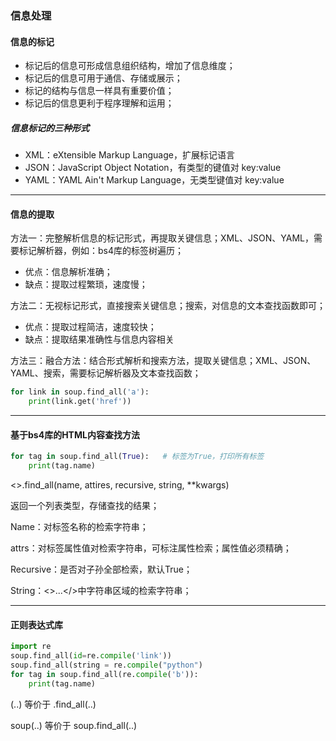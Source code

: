 ### 信息处理

#### 信息的标记

- 标记后的信息可形成信息组织结构，增加了信息维度；
- 标记后的信息可用于通信、存储或展示；
- 标记的结构与信息一样具有重要价值；
- 标记后的信息更利于程序理解和运用；

##### 信息标记的三种形式

- XML：eXtensible Markup Language，扩展标记语言
- JSON：JavaScript Object Notation，有类型的键值对  key:value
- YAML：YAML Ain't Markup Language，无类型键值对 key:value

------

#### 信息的提取

方法一：完整解析信息的标记形式，再提取关键信息；XML、JSON、YAML，需要标记解析器，例如：bs4库的标签树遍历；

- 优点：信息解析准确；
- 缺点：提取过程繁琐，速度慢；

方法二：无视标记形式，直接搜索关键信息；搜索，对信息的文本查找函数即可；

- 优点：提取过程简洁，速度较快；
- 缺点：提取结果准确性与信息内容相关

方法三：融合方法：结合形式解析和搜索方法，提取关键信息；XML、JSON、YAML、搜索，需要标记解析器及文本查找函数；

```python
for link in soup.find_all('a'):
    print(link.get('href'))
```

------

#### 基于bs4库的HTML内容查找方法

```python
for tag in soup.find_all(True):   # 标签为True，打印所有标签
    print(tag.name)
```

<>.find_all(name, attires, recursive, string, **kwargs)

返回一个列表类型，存储查找的结果；

Name：对标签名称的检索字符串；

attrs：对标签属性值对检索字符串，可标注属性检索；属性值必须精确；

Recursive：是否对子孙全部检索，默认True；

String：<>...</>中字符串区域的检索字符串；

------

#### 正则表达式库

```python
import re 
soup.find_all(id=re.compile('link'))
soup.find_all(string = re.compile("python")
for tag in soup.find_all(re.compile('b')):
    print(tag.name)
```

<tag>(..) 等价于 <tag>.find_all(..)

soup(..) 等价于 soup.find_all(..)



